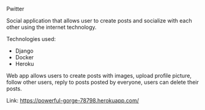 Pwitter

Social application that allows user to create posts and socialize with each other using the internet technology.

Technologies used:
- Django
- Docker
- Heroku


Web app allows users to create posts with images, upload profile picture, follow other users, reply to posts posted by everyone, users can delete their posts.


Link: https://powerful-gorge-78798.herokuapp.com/
